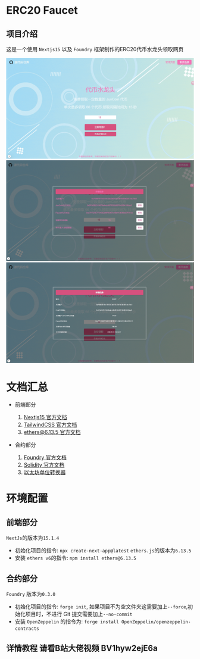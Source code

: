 # ERC20 Faucet 
## 项目介绍
这是一个使用 `Nextjs15` 以及 `Foundry` 框架制作的ERC20代币水龙头领取网页

![项目概览](./docs-assets/demo1.png)
![项目概览](./docs-assets/demo2.png)
![项目概览](./docs-assets/demo3.png)

# 文档汇总
- 前端部分
  1. [Nextjs15 官方文档](https://nextjs.org/)
  2. [TailwindCSS 官方文档](https://tailwindcss.com/)
  3. [ethers@6.13.5 官方文档](https://docs.ethers.org/v6/)
   
- 合约部分
  1. [Foundry 官方文档](https://book.getfoundry.sh/)
  2. [Solidity 官方文档](https://docs.soliditylang.org/en/latest/)
  3. [以太坊单位转换器](https://eth-converter.com/)

# 环境配置
## 前端部分
`NextJs`的版本为`15.1.4`
   - 初始化项目的指令: `npx create-next-app@latest`
`ethers.js`的版本为`6.13.5`
   - 安装 `ethers v6`的指令: `npm install ethers@6.13.5`


## 合约部分
`Foundry` 版本为`0.3.0`
   - 初始化项目的指令: `forge init`, 如果项目不为空文件夹这需要加上`--force`,初始化项目时，不进行 Git 提交需要加上`--no-commit`
   - 安装 `OpenZeppelin` 的指令为: `forge install OpenZeppelin/openzeppelin-contracts` 


## 详情教程 请看B站大佬视频  BV1hyw2ejE6a




